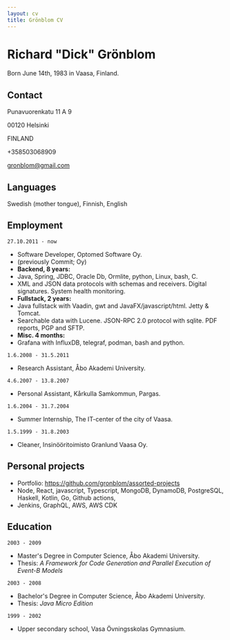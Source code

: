 ```yaml
---
layout: cv
title: Grönblom CV
---
```

# Richard "Dick" Grönblom
Born June 14th, 1983 in Vaasa, Finland.

## Contact
Punavuorenkatu 11 A 9

00120 Helsinki

FINLAND

+358503068909

gronblom@gmail.com


## Languages

Swedish (mother tongue), Finnish, English


## Employment

`27.10.2011 - now`
- Software Developer, Optomed Software Oy.
- (previously Commit; Oy)
- **Backend, 8 years:**
- Java, Spring, JDBC, Oracle Db, Ormlite, python, Linux, bash, C.
- XML and JSON data protocols with schemas and receivers. Digital signatures. System health monitoring.
- **Fullstack, 2 years:**
- Java fullstack with Vaadin, gwt and JavaFX/javascript/html. Jetty & Tomcat.
- Searchable data with Lucene. JSON-RPC 2.0 protocol with sqlite. PDF reports, PGP and SFTP.
- **Misc. 4 months:**
- Grafana with InfluxDB, telegraf, podman, bash and python.
 

`1.6.2008 - 31.5.2011`
- Research Assistant, Åbo Akademi University.

`4.6.2007 - 13.8.2007`
- Personal Assistant, Kårkulla Samkommun, Pargas.

`1.6.2004 - 31.7.2004`
- Summer Internship, The IT-center of the city of Vaasa.

`1.5.1999 - 31.8.2003`
- Cleaner, Insinööritoimisto Granlund Vaasa Oy.


## Personal projects

- Portfolio: <a href="https://github.com/gronblom/assorted-projects">https://github.com/gronblom/assorted-projects</a>
- Node, React, javascript, Typescript, MongoDB, DynamoDB, PostgreSQL, Haskell, Kotlin, Go, Github actions,
- Jenkins, GraphQL, AWS, AWS CDK


## Education

`2003 - 2009`
 - Master's Degree in Computer Science, Åbo Akademi University.
 - Thesis: _A Framework for Code Generation and Parallel Execution of Event-B Models_

`2003 - 2008`
 - Bachelor's Degree in Computer Science, Åbo Akademi University.
 - Thesis: _Java Micro Edition_

`1999 - 2002`
 - Upper secondary school, Vasa Övningsskolas Gymnasium.


<!-- ### Footer

Last updated: August 2021 -->



